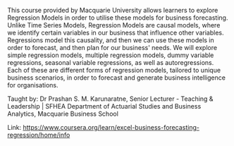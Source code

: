 
This course provided by Macquarie University allows learners to explore Regression Models in order to utilise these models for business forecasting. Unlike Time Series Models, Regression Models are causal models, where we identify certain variables in our business that influence other variables. Regressions model this causality, and then we can use these models in order to forecast, and then plan for our business' needs. We will explore simple regression models, multiple regression models, dummy variable regressions, seasonal variable regressions, as well as autoregressions. Each of these are different forms of regression models, tailored to unique business scenarios, in order to forecast and generate business intelligence for organisations.

Taught by:
Dr Prashan S. M. Karunaratne, Senior Lecturer - Teaching & Leadership | SFHEA
Department of Actuarial Studies and Business Analytics, Macquarie Business School

Link: https://www.coursera.org/learn/excel-business-forecasting-regression/home/info
